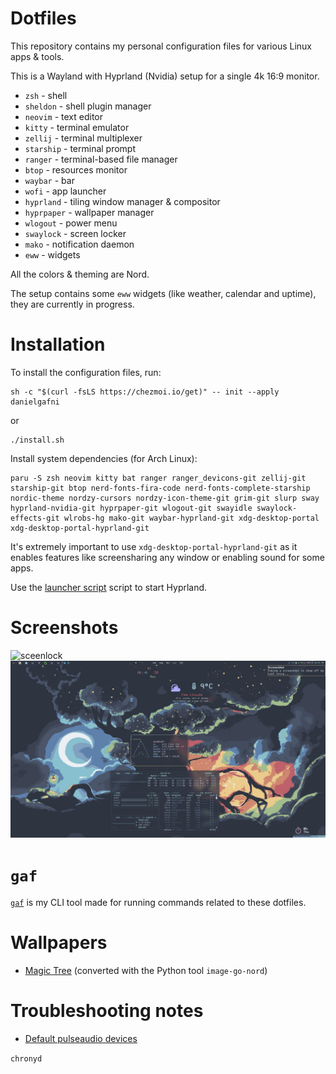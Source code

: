 # Dotfiles

This repository contains my personal configuration files for various Linux apps & tools.

This is a Wayland with Hyprland (Nvidia) setup for a single 4k 16:9 monitor.

 - `zsh` - shell
 - `sheldon` - shell plugin manager
 - `neovim`  - text editor
 - `kitty` - terminal emulator
 - `zellij`  - terminal multiplexer
 - `starship` - terminal prompt
 - `ranger` - terminal-based file manager
 - `btop` - resources monitor
 - `waybar` - bar
 - `wofi` - app launcher
 - `hyprland` - tiling window manager & compositor
 - `hyprpaper` - wallpaper manager
 - `wlogout` - power menu
 - `swaylock` - screen locker
 - `mako` - notification daemon
 - `eww` - widgets

All the colors & theming are Nord.

The setup contains some `eww` widgets (like weather, calendar and uptime), they are currently in progress.

# Installation

To install the configuration files, run:

```shell
sh -c "$(curl -fsLS https://chezmoi.io/get)" -- init --apply danielgafni
```
or
```shell
./install.sh
```

Install system dependencies (for Arch Linux):

```shell
paru -S zsh neovim kitty bat ranger ranger_devicons-git zellij-git starship-git btop nerd-fonts-fira-code nerd-fonts-complete-starship nordic-theme nordzy-cursors nordzy-icon-theme-git grim-git slurp sway hyprland-nvidia-git hyprpaper-git wlogout-git swayidle swaylock-effects-git wlrobs-hg mako-git waybar-hyprland-git xdg-desktop-portal xdg-desktop-portal-hyprland-git 
```

It's extremely important to use `xdg-desktop-portal-hyprland-git` as it enables features like screensharing any window or enabling sound for some apps. 

Use the [launcher script](hyprland_nvidia_launcher.sh) script to start Hyprland.

# Screenshots

![sceenlock](./screenshots/screenlock.png)
![desktop](./screenshots/desktop.png)

# `gaf`

[`gaf`](https://github.com/danielgafni/gaf) is my CLI tool made for running commands related to these dotfiles.

# Wallpapers

 - [Magic Tree](http://wallpaperswide.com/magical_tree_fantasy_art-wallpapers.html) (converted with the Python tool `image-go-nord`)

 # Troubleshooting notes

 - [Default pulseaudio devices](https://askubuntu.com/questions/14077/how-can-i-change-the-default-audio-device-from-command-line)


`chronyd`
